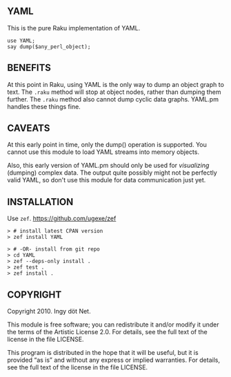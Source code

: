 ## YAML

This is the pure Raku implementation of YAML.

    use YAML;
    say dump($any_perl_object);

## BENEFITS

At this point in Raku, using YAML is the only way to dump an object
graph to text. The `.raku` method will stop at object nodes, rather than
dumping them further. The `.raku` method also cannot dump cyclic data
graphs. YAML.pm handles these things fine.

## CAVEATS

At this early point in time, only the dump() operation is supported. You
cannot use this module to load YAML streams into memory objects.

Also, this early version of YAML.pm should only be used for
_visualizing_ (dumping) complex data. The output quite possibly might
not be perfectly valid YAML, so don't use this module for data
communication just yet.

## INSTALLATION

Use `zef`. https://github.com/ugexe/zef

    > # install latest CPAN version
    > zef install YAML

    > # -OR- install from git repo
    > cd YAML
    > zef --deps-only install .
    > zef test .
    > zef install .

## COPYRIGHT

Copyright 2010. Ingy döt Net.

This module is free software; you can
redistribute it and/or modify it under the terms of the Artistic
License 2.0. For details, see the full text of the license in the file
LICENSE.

This program is distributed in the hope that it will be useful, but it
is provided “as is” and without any express or implied warranties. For
details, see the full text of the license in the file LICENSE.
